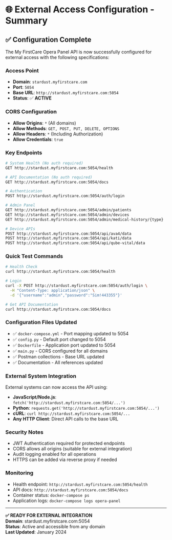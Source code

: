 # 🌐 External Access Configuration - Summary

## ✅ Configuration Complete

The My FirstCare Opera Panel API is now successfully configured for external access with the following specifications:

### **Access Point**
- **Domain**: `stardust.myfirstcare.com`
- **Port**: `5054`
- **Base URL**: `http://stardust.myfirstcare.com:5054`
- **Status**: ✅ **ACTIVE**

### **CORS Configuration**
- **Allow Origins**: `*` (All domains)
- **Allow Methods**: `GET, POST, PUT, DELETE, OPTIONS`
- **Allow Headers**: `*` (Including Authorization)
- **Allow Credentials**: `true`

### **Key Endpoints**
```bash
# System Health (No auth required)
GET http://stardust.myfirstcare.com:5054/health

# API Documentation (No auth required)
GET http://stardust.myfirstcare.com:5054/docs

# Authentication
POST http://stardust.myfirstcare.com:5054/auth/login

# Admin Panel
GET http://stardust.myfirstcare.com:5054/admin/patients
GET http://stardust.myfirstcare.com:5054/admin/devices
GET http://stardust.myfirstcare.com:5054/admin/medical-history/{type}

# Device APIs
POST http://stardust.myfirstcare.com:5054/api/ava4/data
POST http://stardust.myfirstcare.com:5054/api/kati/data
POST http://stardust.myfirstcare.com:5054/api/qube-vital/data
```

### **Quick Test Commands**
```bash
# Health Check
curl http://stardust.myfirstcare.com:5054/health

# Login
curl -X POST http://stardust.myfirstcare.com:5054/auth/login \
  -H "Content-Type: application/json" \
  -d '{"username":"admin","password":"Sim!443355"}'

# Get API Documentation
curl http://stardust.myfirstcare.com:5054/docs
```

### **Configuration Files Updated**
- ✅ `docker-compose.yml` - Port mapping updated to 5054
- ✅ `config.py` - Default port changed to 5054
- ✅ `Dockerfile` - Application port updated to 5054
- ✅ `main.py` - CORS configured for all domains
- ✅ Postman collections - Base URL updated
- ✅ Documentation - All references updated

### **External System Integration**
External systems can now access the API using:
- **JavaScript/Node.js**: `fetch('http://stardust.myfirstcare.com:5054/...')`
- **Python**: `requests.get('http://stardust.myfirstcare.com:5054/...')`
- **cURL**: `curl http://stardust.myfirstcare.com:5054/...`
- **Any HTTP Client**: Direct API calls to the base URL

### **Security Notes**
- JWT Authentication required for protected endpoints
- CORS allows all origins (suitable for external integration)
- Audit logging enabled for all operations
- HTTPS can be added via reverse proxy if needed

### **Monitoring**
- Health endpoint: `http://stardust.myfirstcare.com:5054/health`
- API docs: `http://stardust.myfirstcare.com:5054/docs`
- Container status: `docker-compose ps`
- Application logs: `docker-compose logs opera-panel`

---

**✅ READY FOR EXTERNAL INTEGRATION**  
**Domain**: stardust.myfirstcare.com:5054  
**Status**: Active and accessible from any domain  
**Last Updated**: January 2024 